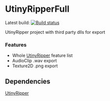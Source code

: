 # UtinyRipperFull
Latest build: [![Build status](https://ci.appveyor.com/api/projects/status/2aqvnu29q68lm3le?svg=true)](https://ci.appveyor.com/project/mafaca/utinyripperfull)


UtinyRipper project with third party dlls for export

### Features
* Whole [UtinyRipper](https://github.com/mafaca/UtinyRipper) feature list
* AudioClip .wav export
* Texture2D .png export

## Dependencies
[UtinyRipper](https://github.com/mafaca/UtinyRipper)
